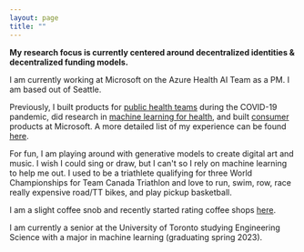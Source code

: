 ```yaml
---
layout: page
title: ""
---
```


**My research focus is currently centered around decentralized identities & decentralized funding models.**

I am currently working at Microsoft on the Azure Health AI Team as a PM. I am based out of Seattle. 

Previously, I built products for [public health teams](https://flatten.ca) during the COVID-19 pandemic, did research in [machine learning for health](https://shreyj.com/previous), and built [consumer](https://account.microsoft.com/family/about) products at Microsoft. A more detailed list of my experience can be found [here](https://shreyj.com/previous/).

For fun, I am playing around with generative models to create digital art and music. I wish I could sing or draw, but I can't so I rely on machine learning to help me out. I used to be a triathlete qualifying for three World Championships for Team Canada Triathlon and love to run, swim, row, race really expensive road/TT bikes, and play pickup basketball.

I am a slight coffee snob and recently started rating coffee shops [here](https://shreyj.com/coffee/).

I am currently a senior at the University of Toronto studying Engineering Science with a major in machine learning (graduating spring 2023).
